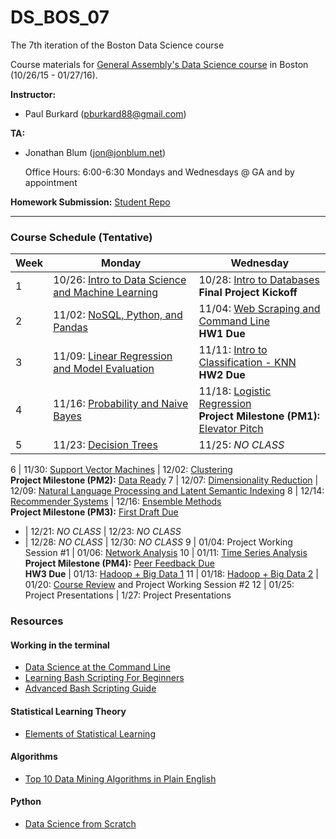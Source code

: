 # DS_BOS_07
The 7th iteration of the Boston Data Science course

Course materials for [General Assembly's Data Science course](https://generalassemb.ly/education/data-science/boston) in Boston (10/26/15 - 01/27/16).

**Instructor:**

* Paul Burkard ([pburkard88@gmail.com](mailto:pburkard88@gmail.com))


**TA:**

* Jonathan Blum ([jon@jonblum.net](mailto:jon@jonblum.net))

	Office Hours: 6:00-6:30 Mondays and Wednesdays @ GA and by appointment



**Homework Submission:**
[Student Repo](http://github.com/pburkard88/DS_BOS_07_Students)


---


### Course Schedule (Tentative)

Week | Monday | Wednesday
--- | --- | ---
 1 | 10/26: [Intro to Data Science and Machine Learning](Lessons/Lesson01) | 10/28:  [Intro to Databases](Lessons/Lesson02) <br>**Final Project Kickoff**
 2 | 11/02: [NoSQL, Python, and Pandas](Lessons/Lesson03) | 11/04: [Web Scraping and Command Line](Lessons/Lesson04) <br>**HW1 Due**
 3 | 11/09: [Linear Regression and Model Evaluation](Lessons/Lesson05) | 11/11: [Intro to Classification - KNN](Lessons/Lesson06) <br>**HW2 Due**
 4 | 11/16: [Probability and Naive Bayes](Lessons/Lesson07) | 11/18: [Logistic Regression](Lessons/Lesson08) <br>**Project Milestone (PM1):** [Elevator Pitch](Project#november-18-final-project-elevator-pitch)
 5 | 11/23: [Decision Trees](Lessons/Lesson09)  | 11/25: _NO CLASS_

 6 | 11/30: [Support Vector Machines](Lessons/Lesson10) | 12/02: [Clustering](Lessons/Lesson11) <br>**Project Milestone (PM2):** [Data Ready](Project#december-02-data-ready)
 7 | 12/07: [Dimensionality Reduction](Lessons/Lesson12) | 12/09: [Natural Language Processing and Latent Semantic Indexing](Lessons/Lesson13)
 8 | 12/14: [Recommender Systems](Lessons/Lesson14) | 12/16: [Ensemble Methods](Lessons/Lesson15) <br>**Project Milestone (PM3):** [First Draft Due](project#december-16-first-draft-due-before-class)
 - | 12/21: _NO CLASS_ | 12/23: _NO CLASS_
 - | 12/28: _NO CLASS_ | 12/30: _NO CLASS_
 9 | 01/04: Project Working Session #1 |  01/06: [Network Analysis](Lessons/Lesson16)
10 | 01/11: [Time Series Analysis](Lessons/Lesson17) <br>**Project Milestone (PM4):** [Peer Feedback Due](Project/peer_review_guidelines.md) <br>**HW3 Due** | 01/13: [Hadoop + Big Data 1](Lessons/Lesson18)
11 | 01/18: [Hadoop + Big Data 2](Lessons/Lesson19) | 01/20: [Course Review](Lessons/Lesson21) and Project Working Session #2
12 | 01/25: Project Presentations | 1/27: Project Presentations

### Resources

#### Working in the terminal
- [Data Science at the Command Line](http://shop.oreilly.com/product/0636920032823.do)
- [Learning Bash Scripting For Beginners](http://www.cyberciti.biz/open-source/learning-bash-scripting-for-beginners/)
- [Advanced Bash Scripting Guide](http://www.tldp.org/LDP/abs/html/)

#### Statistical Learning Theory
- [Elements of Statistical Learning](http://statweb.stanford.edu/~tibs/ElemStatLearn/)

#### Algorithms
- [Top 10 Data Mining Algorithms in Plain English](http://rayli.net/blog/data/top-10-data-mining-algorithms-in-plain-english/)

#### Python
- [Data Science from Scratch](http://shop.oreilly.com/product/0636920033400.do)